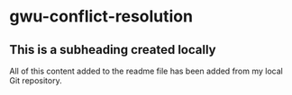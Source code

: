 # gwu-conflict-resolution

## This is a subheading created locally

All of this content added to the readme file has been added from my local Git repository.
